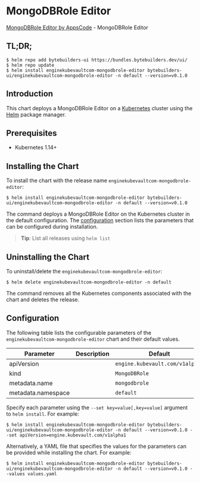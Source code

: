 # MongoDBRole Editor

[MongoDBRole Editor by AppsCode](https://byte.builders) - MongoDBRole Editor

## TL;DR;

```console
$ helm repo add bytebuilders-ui https://bundles.bytebuilders.dev/ui/
$ helm repo update
$ helm install enginekubevaultcom-mongodbrole-editor bytebuilders-ui/enginekubevaultcom-mongodbrole-editor -n default --version=v0.1.0
```

## Introduction

This chart deploys a MongoDBRole Editor on a [Kubernetes](http://kubernetes.io) cluster using the [Helm](https://helm.sh) package manager.

## Prerequisites

- Kubernetes 1.14+

## Installing the Chart

To install the chart with the release name `enginekubevaultcom-mongodbrole-editor`:

```console
$ helm install enginekubevaultcom-mongodbrole-editor bytebuilders-ui/enginekubevaultcom-mongodbrole-editor -n default --version=v0.1.0
```

The command deploys a MongoDBRole Editor on the Kubernetes cluster in the default configuration. The [configuration](#configuration) section lists the parameters that can be configured during installation.

> **Tip**: List all releases using `helm list`

## Uninstalling the Chart

To uninstall/delete the `enginekubevaultcom-mongodbrole-editor`:

```console
$ helm delete enginekubevaultcom-mongodbrole-editor -n default
```

The command removes all the Kubernetes components associated with the chart and deletes the release.

## Configuration

The following table lists the configurable parameters of the `enginekubevaultcom-mongodbrole-editor` chart and their default values.

|     Parameter      | Description |             Default             |
|--------------------|-------------|---------------------------------|
| apiVersion         |             | `engine.kubevault.com/v1alpha1` |
| kind               |             | `MongoDBRole`                   |
| metadata.name      |             | `mongodbrole`                   |
| metadata.namespace |             | `default`                       |


Specify each parameter using the `--set key=value[,key=value]` argument to `helm install`. For example:

```console
$ helm install enginekubevaultcom-mongodbrole-editor bytebuilders-ui/enginekubevaultcom-mongodbrole-editor -n default --version=v0.1.0 --set apiVersion=engine.kubevault.com/v1alpha1
```

Alternatively, a YAML file that specifies the values for the parameters can be provided while
installing the chart. For example:

```console
$ helm install enginekubevaultcom-mongodbrole-editor bytebuilders-ui/enginekubevaultcom-mongodbrole-editor -n default --version=v0.1.0 --values values.yaml
```
